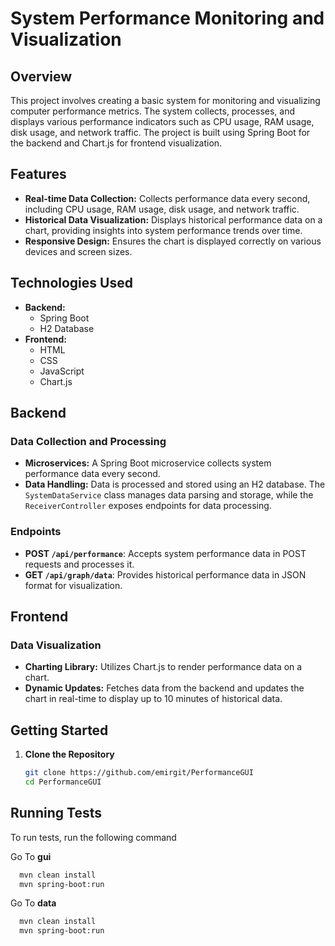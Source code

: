 
# System Performance Monitoring and Visualization

## Overview

This project involves creating a basic system for monitoring and visualizing computer performance metrics. The system collects, processes, and displays various performance indicators such as CPU usage, RAM usage, disk usage, and network traffic. The project is built using Spring Boot for the backend and Chart.js for frontend visualization.

## Features

- **Real-time Data Collection:** Collects performance data every second, including CPU usage, RAM usage, disk usage, and network traffic.
- **Historical Data Visualization:** Displays historical performance data on a chart, providing insights into system performance trends over time.
- **Responsive Design:** Ensures the chart is displayed correctly on various devices and screen sizes.

## Technologies Used

- **Backend:** 
  - Spring Boot
  - H2 Database
- **Frontend:** 
  - HTML
  - CSS
  - JavaScript
  - Chart.js

## Backend

### Data Collection and Processing

- **Microservices:** A Spring Boot microservice collects system performance data every second.
- **Data Handling:** Data is processed and stored using an H2 database. The `SystemDataService` class manages data parsing and storage, while the `ReceiverController` exposes endpoints for data processing.

### Endpoints

- **POST `/api/performance`**: Accepts system performance data in POST requests and processes it.
- **GET `/api/graph/data`**: Provides historical performance data in JSON format for visualization.

## Frontend

### Data Visualization

- **Charting Library:** Utilizes Chart.js to render performance data on a chart.
- **Dynamic Updates:** Fetches data from the backend and updates the chart in real-time to display up to 10 minutes of historical data.


## Getting Started

1. **Clone the Repository**

   ```bash
   git clone https://github.com/emirgit/PerformanceGUI
   cd PerformanceGUI


## Running Tests

To run tests, run the following command

Go To **gui**
```bash
  mvn clean install
  mvn spring-boot:run
```

Go To **data**
```bash
  mvn clean install
  mvn spring-boot:run
```
